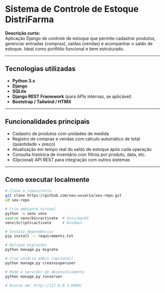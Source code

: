 # Sistema de Controle de Estoque DistriFarma

**Descrição curta:**  
Aplicação Django de controle de estoque que permite cadastrar produtos, gerenciar entradas (compras), saídas (vendas) e acompanhar o saldo de estoque. Ideal como portfólio funcional e bem estruturado.

---

##  Tecnologias utilizadas
- **Python 3.x**  
- **Django**  
- **SQLite**  
- **Django REST Framework** (para APIs internas, se aplicável)  
- **Bootstrap / Tailwind / HTMX** 

---

##  Funcionalidades principais
- Cadastro de produtos com unidades de medida  
- Registro de compras e vendas com cálculo automático de total (quantidade × preço)  
- Atualização em tempo real do saldo de estoque após cada operação
- Consulta histórica de inventário com filtros por produto, data, etc.  
- (Opcional) API REST para integração com outros sistemas

---

##  Como executar localmente

```bash
# Clone o repositório
git clone https://github.com/seu-usuario/seu-repo.git
cd seu-repo

# Crie ambiente virtual
python -m venv venv
source venv/bin/activate  # Unix/macOS
venv\Scripts\activate     # Windows

# Instale dependências
pip install -r requirements.txt

# Aplique migrações
python manage.py migrate

# Crie usuário admin (opcional)
python manage.py createsuperuser

# Rode o servidor de desenvolvimento
python manage.py runserver

# Acesse em: http://127.0.0.1:8000/
